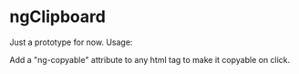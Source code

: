 # ngClipboard
Just a prototype for now.
Usage:

Add a "ng-copyable" attribute to any html tag to make it copyable on click.
